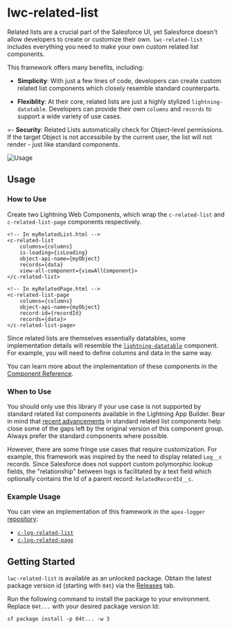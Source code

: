 # lwc-related-list
Related lists are a crucial part of the Salesforce UI, yet Salesforce doesn't allow developers to create or customize their own. `lwc-related-list` includes everything you need to make your own custom related list components. 

This framework offers many benefits, including:

- **Simplicity**: With just a few lines of code, developers can create custom related list components which closely resemble standard counterparts.

- **Flexiblity**: At their core, related lists are just a highly stylized `lightning-datatable`. Developers can provide their own `columns` and `records` to support a wide variety of use cases. 

=- **Security**: Related Lists automatically check for Object-level permissions. If the target Object is not accessibile by the current user, the list will not render - just like standard components. 

![Usage](media/example.gif)

## Usage

### How to Use
Create two Lightning Web Components, which wrap the `c-related-list` and `c-related-list-page` components respectively.

```
<!-- In myRelatedList.html -->
<c-related-list
    columns={columns}
    is-loading={isLoading}
    object-api-name={myObject}
    records={data}
    view-all-component={viewAllComponent}>
</c-related-list>
```
```
<!-- In myRelatedPage.html -->
<c-related-list-page
    columns={columns}
    object-api-name={myObject}
    record-id={recordId}
    records={data}>
</c-related-list-page>
```
Since related lists are themselves essentially datatables, some implementation details will resemble the [`lightning-datatable`](https://developer.salesforce.com/docs/component-library/bundle/lightning-datatable/example) component. For example, you will need to define columns and data in the same way. 

You can learn more about the implementation of these components in the [Component Reference](docs/ComponentReference.md). 

### When to Use
You should only use this library if your use case is not supported by standard related list components available in the Lightning App Builder. Bear in mind that [recent advancements](https://help.salesforce.com/s/articleView?id=release-notes.rn_forcecom_lab_dynamic_related_lists.htm&release=238&type=5) in standard related list components help close some of the gaps left by the original version of this component group. Always prefer the standard components where possible. 

However, there are some fringe use cases that require customization. For example, this framework was inspired by the need to display related `Log__c` records. Since Salesforce does not support custom polymorphic lookup fields, the "relationship" between logs is facilitated by a text field which optionally contains the Id of a parent record: `RelatedRecordId__c`. 

### Example Usage
You can view an implementation of this framework in the `apex-logger` [repository](https://github.com/jasonsiders/apex-logger):
- [`c-log-related-list`](https://github.com/jasonsiders/apex-logger/tree/main/force-app/main/default/lwc/logRelatedList)
- [`c-log-related-page`](https://github.com/jasonsiders/apex-logger/tree/main/force-app/main/default/lwc/logRelatedPage)

## Getting Started
`lwc-related-list` is available as an unlocked package. Obtain the latest package version id (starting with `04t`) via the [Releases](https://github.com/jasonsiders/lwc-related-list/releases/latest) tab. 

Run the following command to install the package to your environment. Replace `04t...` with your desired package version Id:
```
sf package install -p 04t... -w 3
```
